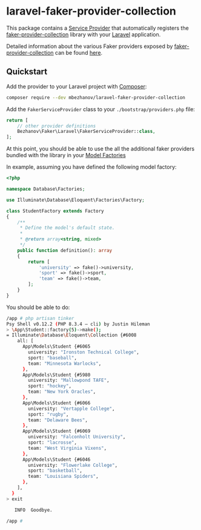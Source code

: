 # laravel-faker-provider-collection

This package contains a [Service Provider](https://laravel.com/docs/10.x/providers) that automatically registers the [faker-provider-collection](https://github.com/mbezhanov/faker-provider-collection) library with your [Laravel](https://laravel.com/) application.

Detailed information about the various Faker providers exposed by [faker-provider-collection](https://github.com/mbezhanov/faker-provider-collection) can be found [here](https://github.com/mbezhanov/faker-provider-collection/blob/master/README.md).

## Quickstart

Add the provider to your Laravel project with [Composer](https://getcomposer.org/):

```bash
composer require --dev mbezhanov/laravel-faker-provider-collection
```

Add the `FakerServiceProvider` class to your `./bootstrap/providers.php` file:

```php
return [
    // other provider definitions
    Bezhanov\Faker\Laravel\FakerServiceProvider::class,
];
```

At this point, you should be able to use the all the additional faker providers bundled with the library in your [Model Factories](https://laravel.com/docs/11.x/seeding#using-model-factories)

In example, assuming you have defined the following model factory:

```php
<?php

namespace Database\Factories;

use Illuminate\Database\Eloquent\Factories\Factory;

class StudentFactory extends Factory
{
    /**
     * Define the model's default state.
     *
     * @return array<string, mixed>
     */
    public function definition(): array
    {
        return [
            'university' => fake()->university,
            'sport' => fake()->sport,
            'team' => fake()->team,
        ];
    }
}
```

You should be able to do:

```bash
/app # php artisan tinker
Psy Shell v0.12.2 (PHP 8.3.4 — cli) by Justin Hileman
> \App\Student::factory(5)->make();
= Illuminate\Database\Eloquent\Collection {#6008
    all: [
      App\Models\Student {#6065
        university: "Ironston Technical College",
        sport: "baseball",
        team: "Minnesota Warlocks",
      },
      App\Models\Student {#5980
        university: "Mallowpond TAFE",
        sport: "hockey",
        team: "New York Oracles",
      },
      App\Models\Student {#6066
        university: "Vertapple College",
        sport: "rugby",
        team: "Delaware Bees",
      },
      App\Models\Student {#6069
        university: "Falconholt University",
        sport: "lacrosse",
        team: "West Virginia Vixens",
      },
      App\Models\Student {#6046
        university: "Flowerlake College",
        sport: "basketball",
        team: "Louisiana Spiders",
      },
    ],
  }
> exit

   INFO  Goodbye.

/app # 
```
